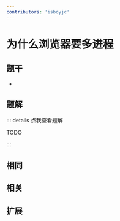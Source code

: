 ```yaml
---
contributors: 'isboyjc'
---
```


# 为什么浏览器要多进程

## 题干

- 



## 题解

::: details 点我查看题解

  TODO

:::



## 相同


## 相关


## 扩展


